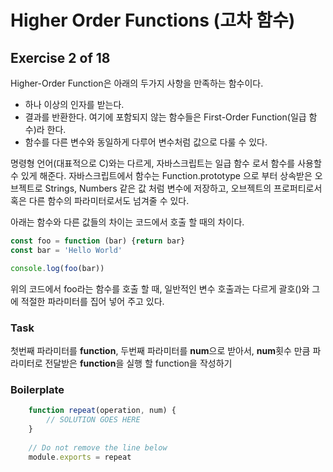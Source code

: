 # Higher Order Functions (고차 함수)
## Exercise 2 of 18
Higher-Order Function은 아래의 두가지 사항을 만족하는 함수이다.
- 하나 이상의 인자를 받는다.
- 결과를 반환한다.
여기에 포함되지 않는 함수들은 First-Order Function(일급 함수)라 한다.
- 함수를 다른 변수와 동일하게 다루어 변수처럼 값으로 다룰 수 있다.

명령형 언어(대표적으로 C)와는 다르게, 자바스크립트는 일급 함수 로서 함수를 사용할 수 있게 해준다. 
자바스크립트에서 함수는 Function.prototype 으로 부터 상속받은 오브젝트로 Strings, Numbers 같은 값 처럼 변수에 저장하고, 오브젝트의 프로퍼티로서 혹은 다른 함수의 파라미터로서도 넘겨줄 수 있다.

아래는 함수와 다른 값들의 차이는 코드에서 호출 할 때의 차이다. 
```javascript
const foo = function (bar) {return bar}
const bar = 'Hello World'

console.log(foo(bar))
```
위의 코드에서 foo라는 함수를 호출 할 때, 일반적인 변수 호출과는 다르게 괄호()와 그에 적절한 파라미터를 집어 넣어 주고 있다.
### Task
첫번째 파라미터를 **function**, 두번째 파라미터를 **num**으로 받아서, **num**횟수 만큼 파라미터로 전달받은 **function**을 실행 할 function을 작성하기
### Boilerplate
```javascript
    function repeat(operation, num) {
        // SOLUTION GOES HERE
    }
    
    // Do not remove the line below
    module.exports = repeat
```